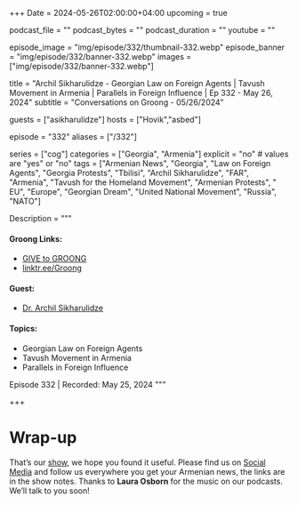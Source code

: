 +++
Date = 2024-05-26T02:00:00+04:00
upcoming = true

podcast_file = ""
podcast_bytes = ""
podcast_duration = ""
youtube = ""

episode_image = "img/episode/332/thumbnail-332.webp"
episode_banner = "img/episode/332/banner-332.webp"
images = ["img/episode/332/banner-332.webp"]

title = "Archil Sikharulidze - Georgian Law on Foreign Agents | Tavush Movement in Armenia | Parallels in Foreign Influence | Ep 332 - May 26, 2024"
subtitle = "Conversations on Groong - 05/26/2024"

guests = ["asikharulidze"]
hosts = ["Hovik","asbed"]

episode = "332"
aliases = ["/332"]

series = ["cog"]
categories = ["Georgia", "Armenia"]
explicit = "no" # values are "yes" or "no"
tags = ["Armenian News", "Georgia", "Law on Foreign Agents", "Georgia Protests", "Tbilisi", "Archil Sikharulidze", "FAR", "Armenia", "Tavush for the Homeland Movement", "Armenian Protests", " EU", "Europe", "Georgian Dream", "United National Movement", "Russia", "NATO"]

Description = """

#### Groong Links:
* [GIVE to GROONG](https://podcasts.groong.org/donate)
* [linktr.ee/Groong](https://linktr.ee/groong)

#### Guest:
* [Dr. Archil Sikharulidze](/guest/asikharulidze)

#### Topics:
* Georgian Law on Foreign Agents
* Tavush Movement in Armenia
* Parallels in Foreign Influence

Episode 332 | Recorded: May 25, 2024
"""

+++


# Wrap-up

That’s our [show](https://podcasts.groong.org/), we hope you found it useful. Please find us on [Social Media](https://lintr.ee/groong) and follow us everywhere you get your Armenian news, the links are in the show notes.
Thanks to **Laura Osborn** for the music on our podcasts. We’ll talk to you soon!
